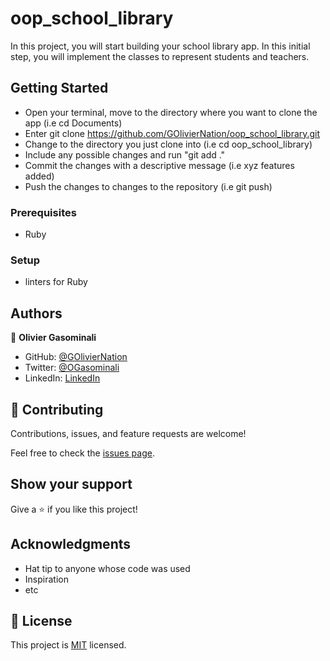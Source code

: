 # oop_school_library
In this project, you will start building your school library app. In this initial step, you will implement the classes to represent students and teachers.

## Getting Started

- Open your terminal, move to the directory where you want to clone the app (i.e cd Documents)
- Enter git clone https://github.com/GOlivierNation/oop_school_library.git
- Change to the directory you just clone into (i.e cd  oop_school_library)
- Include any possible changes and run "git add ."
- Commit the changes with a descriptive message (i.e xyz features added)
- Push the changes to changes to the repository (i.e git push)


### Prerequisites

- Ruby

### Setup

- linters for Ruby

## Authors

👤 **Olivier Gasominali**

- GitHub: [@GOlivierNation](https://github.com/GOlivierNation)
- Twitter: [@OGasominali](https://twitter.com/OGasominali)
- LinkedIn: [LinkedIn](https://www.linkedin.com/in/oliviergasominali/)


## 🤝 Contributing

Contributions, issues, and feature requests are welcome!

Feel free to check the [issues page](../../issues/).

## Show your support

Give a ⭐️ if you like this project!

## Acknowledgments

- Hat tip to anyone whose code was used
- Inspiration
- etc

## 📝 License

This project is [MIT](./MIT.md) licensed.
